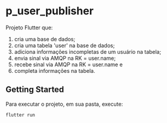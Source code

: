 # p_user_publisher

Projeto Flutter que:

1. cria uma base de dados;
2. cria uma tabela 'user' na base de dados;
3. adiciona informações incompletas de um usuário na tabela;
4. envia sinal via AMQP na RK = user.name;
5. recebe sinal via AMQP na RK = user.name e
6. completa informações na tabela.

## Getting Started

Para executar o projeto, em sua pasta, execute:

```
flutter run
```
